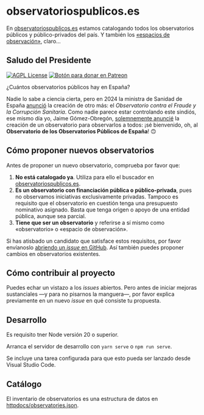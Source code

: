 # observatoriospublicos.es

En [observatoriospublicos.es](https://observatoriospublicos.es) estamos catalogando todos los observatorios públicos y público-privados del país. Y también los [«espacios de observación»](https://x.com/JaimeObregon/status/1971539366876184991), claro…

## Saludo del Presidente

[![AGPL License](https://img.shields.io/badge/license-AGPL-blue.svg)](http://www.gnu.org/licenses/agpl-3.0)
<span class="badge-patreon"><a href="https://patreon.com/jaime_gomez_obregon" title="Apoya este proyecto en Patreon"><img src="https://img.shields.io/badge/patreon-donate-yellow.svg" alt="Botón para donar en Patreon" /></a></span>

¿Cuántos observatorios públicos hay en España?

Nadie lo sabe a ciencia cierta, pero en 2024 la ministra de Sanidad de España [anunció](https://twitter.com/Monica_Garcia_G/status/1768227454223565199) la creación de otro más: el <cite>Observatorio contra el Fraude y la Corrupción Sanitaria</cite>. Como nadie parece estar controlando este sindiós, ese mismo día yo, Jaime Gómez-Obregón, [solemnemente anuncié](https://twitter.com/JaimeObregon/status/1768560520183816530) la creación de un observatorio para observarlos a todos: ¡sé bienvenido, oh, al <strong>Observatorio de los Observatorios Públicos de España</strong>! 🙃

## Cómo proponer nuevos observatorios

Antes de proponer un nuevo observatorio, comprueba por favor que:

1. **No está catalogado ya**. Utiliza para ello el buscador en [observatoriospublicos.es](https://observatoriospublicos.es/).
2. **Es un observatorio con financiación pública o público-privada**, pues no observamos iniciativas exclusivamente privadas. Tampoco es requisito que el observatorio en cuestión tenga una presupuesto nominativo asignado. Basta que tenga origen o apoyo de una entidad pública, aunque sea parcial.
3. **Tiene que ser un observatorio** y referirse a sí mismo como «observatorio» o «espacio de observación».

Si has atisbado un candidato que satisface estos requisitos, por favor envíanoslo [abriendo un _issue_ en GitHub](https://github.com/JaimeObregon/observatoriospublicos.es/issues/new/choose). Así también puedes proponer cambios en observatorios existentes.

## Cómo contribuir al proyecto

Puedes echar un vistazo a los _issues_ abiertos. Pero antes de iniciar mejoras sustanciales —y para no pisarnos la manguera—, por favor explica previamente en un nuevo _issue_ en qué consiste tu propuesta.

## Desarrollo

Es requisito tner Node versión 20 o superior.

Arranca el servidor de desarrollo con `yarn serve` o `npm run serve`.

Se incluye una tarea configurada para que esto pueda ser lanzado desde Visual Studio Code.

## Catálogo

El inventario de observatorios es una estructura de datos en [httpdocs/observatories.json](httpdocs/observatories.json).

